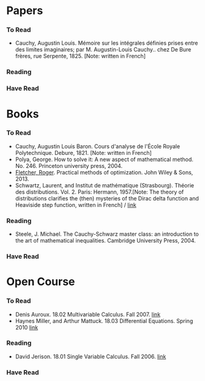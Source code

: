 # Papers

### To Read
* Cauchy, Augustin Louis. Mémoire sur les intégrales définies prises entre des limites imaginaires; par M. Augustin-Louis Cauchy.. chez De Bure frères, rue Serpente, 1825. [Note: written in French]
### Reading

### Have Read


# Books

### To Read
* Cauchy, Augustin Louis Baron. Cours d'analyse de l'École Royale Polytechnique. Debure, 1821. [Note: written in French]
* Polya, George. How to solve it: A new aspect of mathematical method. No. 246. Princeton university press, 2004.
* [Fletcher, Roger](http://www.maths.dundee.ac.uk/~fletcher/). Practical methods of optimization. John Wiley & Sons, 2013.
* Schwartz, Laurent, and Institut de mathématique (Strasbourg). Théorie des distributions. Vol. 2. Paris: Hermann, 1957.[Note: The theory of distributions clarifies the (then) mysteries of the Dirac delta function and Heaviside step function, written in French] / [link](https://archive.org/details/LaurentSchwartzThorieDesDistributionsBook4You1/page/n11)

### Reading

* Steele, J. Michael. The Cauchy-Schwarz master class: an introduction to the art of mathematical inequalities. Cambridge University Press, 2004.

### Have Read


# Open Course

### To Read

* Denis Auroux. 18.02 Multivariable Calculus. Fall 2007. [link](https://ocw.mit.edu/courses/mathematics/18-02-multivariable-calculus-fall-2007)
* Haynes Miller, and Arthur Mattuck. 18.03 Differential Equations. Spring 2010 [link](https://ocw.mit.edu/courses/mathematics/18-03-differential-equations-spring-2010)

### Reading

* David Jerison. 18.01 Single Variable Calculus. Fall 2006. [link](https://ocw.mit.edu/courses/mathematics/18-01-single-variable-calculus-fall-2006)

### Have Read
